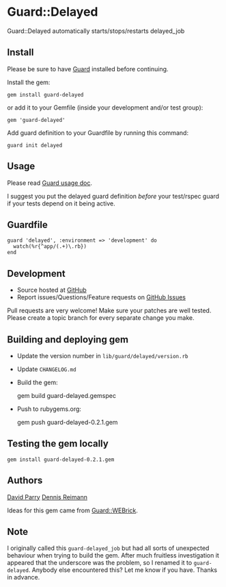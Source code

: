 # Guard::Delayed

Guard::Delayed automatically starts/stops/restarts delayed_job

## Install

Please be sure to have [Guard](http://github.com/guard/guard) installed before continuing.

Install the gem:

    gem install guard-delayed

or add it to your Gemfile (inside your development and/or test group):

    gem 'guard-delayed'

Add guard definition to your Guardfile by running this command:

    guard init delayed

## Usage

Please read [Guard usage doc](http://github.com/guard/guard#readme).

I suggest you put the delayed guard definition *before* your test/rspec guard if your tests depend on it
being active.

## Guardfile

    guard 'delayed', :environment => 'development' do
      watch(%r{^app/(.+)\.rb})
    end

## Development

 * Source hosted at [GitHub](http://github.com/suranyami/guard-delayed)
 * Report issues/Questions/Feature requests on [GitHub Issues](http://github.com/suranyami/guard-delayed/issues)

Pull requests are very welcome! Make sure your patches are well tested.
Please create a topic branch for every separate change you make.

## Building and deploying gem

 * Update the version number in `lib/guard/delayed/version.rb`
 * Update `CHANGELOG.md`
 * Build the gem:
 
    gem build guard-delayed.gemspec

 * Push to rubygems.org:
 
    gem push guard-delayed-0.2.1.gem

## Testing the gem locally

    gem install guard-delayed-0.2.1.gem


## Authors

[David Parry](https://github.com/suranyami)
[Dennis Reimann](https://github.com/dbloete)

Ideas for this gem came from [Guard::WEBrick](http://github.com/fnichol/guard-webrick).

## Note

I originally called this `guard-delayed_job` but had all sorts of unexpected behaviour when trying to build the gem.
After much fruitless investigation it appeared that the underscore was the problem, so I renamed it to `guard-delayed`.
Anybody else encountered this? Let me know if you have. Thanks in advance.
